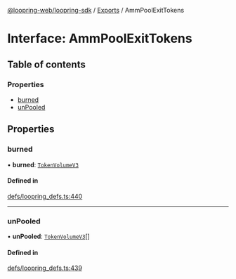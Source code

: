 [@loopring-web/loopring-sdk](../README.md) / [Exports](../modules.md) / AmmPoolExitTokens

# Interface: AmmPoolExitTokens

## Table of contents

### Properties

- [burned](AmmPoolExitTokens.md#burned)
- [unPooled](AmmPoolExitTokens.md#unpooled)

## Properties

### burned

• **burned**: [`TokenVolumeV3`](TokenVolumeV3.md)

#### Defined in

[defs/loopring_defs.ts:440](https://github.com/Loopring/loopring_sdk/blob/24fdf4c/src/defs/loopring_defs.ts#L440)

___

### unPooled

• **unPooled**: [`TokenVolumeV3`](TokenVolumeV3.md)[]

#### Defined in

[defs/loopring_defs.ts:439](https://github.com/Loopring/loopring_sdk/blob/24fdf4c/src/defs/loopring_defs.ts#L439)
